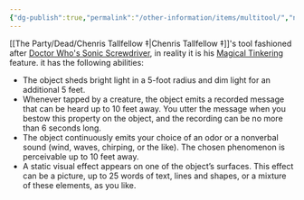 ```yaml
---
{"dg-publish":true,"permalink":"/other-information/items/multitool/","noteIcon":"","created":"2024-05-28T15:58:33.543+01:00","updated":"2024-12-13T17:46:39.112+00:00"}
---
```



[[The Party/Dead/Chenris Tallfellow ‡\|Chenris Tallfellow ‡]]'s tool fashioned after [Doctor Who's Sonic Screwdriver](https://tardis.fandom.com/wiki/Sonic_screwdriver), in reality it is his [Magical Tinkering](https://www.dndbeyond.com/sources/tcoe/artificer#MagicalTinkering) feature. it has the following abilities:
- The object sheds bright light in a 5-foot radius and dim light for an additional 5 feet.
- Whenever tapped by a creature, the object emits a recorded message that can be heard up to 10 feet away. You utter the message when you bestow this property on the object, and the recording can be no more than 6 seconds long.
- The object continuously emits your choice of an odor or a nonverbal sound (wind, waves, chirping, or the like). The chosen phenomenon is perceivable up to 10 feet away.
- A static visual effect appears on one of the object’s surfaces. This effect can be a picture, up to 25 words of text, lines and shapes, or a mixture of these elements, as you like.